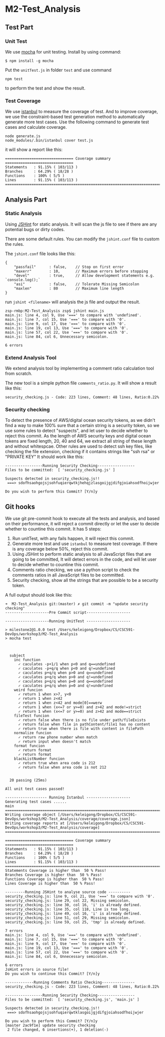 # M2-Test_Analysis

## Test Part
### Unit Test

We use [mocha](https://mochajs.org/) for unit testing. Install by using command:

	$ npm install -g mocha

Put the `unitTest.js` in folder `test` and use command

	npm test
to perform the test and show the result.


### Test Coverage

We use [istanbul](https://gotwarlost.github.io/istanbul/) to measure the coverage of test. And to improve coverage, we use the constraint-based test generation method to automatically generate more test cases. Use the following command to generate test cases and calculate coverage.

	node generate.js
	node_modules/.bin/istanbul cover test.js

it will show a report like this:

	=============================== Coverage summary ===============================
	Statements   : 91.15% ( 103/113 )
	Branches     : 64.29% ( 18/28 )
	Functions    : 100% ( 5/5 )
	Lines        : 91.15% ( 103/113 )
	================================================================================

## Analysis Part
### Static Analysis

Using [JSHint](<http://jshint.com>) for static analysis. It will scan the js file to see if there are any potential bugs or dirty codes.

There are some default rules. You can modify the `jshint.conf` file to custom the rules.

The `jshint.conf` file looks like this:

```
{
	"passfail"      : false,	// Stop on first error
	"maxerr"        : 10,		// Maximum errors before stopping
	"devel"         : true,		// Allow development statements e.g. `console.log();`
	"asi"           : false,    // Tolerate Missing Semicolon
	"maxlen"        : 80		// Maximum line length
}
```

run `jshint <filename>` will analysis the js file and output the result.

```
zsp-rmbp:M2-Test_Analysis zsp$ jshint main.js
main.js: line 4, col 9, Use '===' to compare with 'undefined'.
main.js: line 7, col 15, Use '===' to compare with '0'.
main.js: line 9, col 17, Use '===' to compare with '0'.
main.js: line 19, col 13, Use '===' to compare with '0'.
main.js: line 57, col 22, Use '===' to compare with '0'.
main.js: line 84, col 6, Unnecessary semicolon.

6 errors
```

### Extend Analysis Tool

We extend analysis tool by implementing a comment ratio calculation tool from scratch.

The new tool is a simple python file `comments_ratio.py`. It will show a result like this:

	security_checking.js - Code: 223 lines, Comment: 48 lines, Ratio:0.22%

### Security checking
To detect the presence of AWS/digital ocean security tokens, as we didn't find a way to make 100% sure that a certain string is a security token, so we use some rules to detect "suspects", and let user to decide whether to reject this commit. As the length of AWS security keys and digital ocean tokens are fixed length, 20, 40 and 64, we extract all string of these length and without whitespcae. Other rules are used to detect ssh key files, like checking the file extension, checking if it contains strings like "ssh rsa" or "PRIVATE KEY" It should work like this:

```
-----------------Running Security Checking-----------------
Files to be committed:  [ 'security_checking.js' ]

Suspects detected in security_checking.js!!
 ===> sdofhsaohgojsjsohfuqierqwtkjhehqjzlasgoijgjdifgjoiahsodfhoijwjer

Do you wish to perform this Commit? [Y/n]y
```

## Git hooks
We use git pre-commit hook to execute all the tests and analysis, and based on their performance, it will reject a commit directly or let the user to decide whether to countine this commit. It has 5 steps:

1. Run unitTest, with any fails happen, it will reject this commit.
2. Generate more test and use `istanbul` to measure test coverage. If there is any coverage below 50%, reject this commit.
3. Using JSHint to perform static analysis to all JavaScript files that are going to be committed, It will detect errors in the code, and will let user to decide whether to countine this commit.
4. Comments ratio checking, we use a python script to check the comments ratios in all JavaScript files to be committed.
5. Security checking, show all the strings that are possible to be a security token.

A full output should look like this:
```
➜  M2-Test_Analysis git:(master) ✗ git commit -m "update security checking"
--------------------Pre Commit script--------------------

--------------------Running UnitTest --------------------

> milestone2@1.0.0 test /Users/keleigong/Dropbox/CS/CSC591-DevOps/workshop3/M2-Test_Analysis
> mocha test



  subject
    inc function
      ✓ caculates -p+1/1 when p<0 and q==undefined
      ✓ caculates -p+q/q when p<0 and q!=undefined
      ✓ caculates p+q/q when p>0 and q==undefined
      ✓ caculates p+q/q when p>0 and q!=undefined
      ✓ caculates p+q/q when p=0 and q==undefined
      ✓ caculates p+q/q when p=0 and q!=undefined
    weird funcion
      ✓ return 1 when x>7, y<0
      ✓ return 1 when z<42
      ✓ return 1 when z<42 and mode[0]==werw
      ✓ return 1 when (x<=7 or y>=0) and z>42 and mode!=strict
      ✓ return 1 when (x<=7 or y>=0) and z>42 and mode==strict
    fileTest funcion
      ✓ return false when there is no file under path/fileExists
      ✓ return false when file in pathContent/file1 has no content
      ✓ return true when there is file with content in filePath
    normalize funcion
      ✓ return raw phone number when match
      ✓ return input when doesn't match
    format funcion
      ✓ return format
      ✓ return format
    blackListNumber funcion
      ✓ return true when area code is 212
      ✓ return false when area code is not 212


  20 passing (25ms)

All unit test cases passed!

------------------- Running Istanbul --------------------
Generating test cases ......
main
=============================================================================
Writing coverage object [/Users/keleigong/Dropbox/CS/CSC591-DevOps/workshop3/M2-Test_Analysis/coverage/coverage.json]
Writing coverage reports at [/Users/keleigong/Dropbox/CS/CSC591-DevOps/workshop3/M2-Test_Analysis/coverage]
=============================================================================

=============================== Coverage summary ===============================
Statements   : 91.15% ( 103/113 )
Branches     : 64.29% ( 18/28 )
Functions    : 100% ( 5/5 )
Lines        : 91.15% ( 103/113 )
================================================================================
Statements Coverage is higher than  50 % Pass!
Branches Coverage is higher than  50 % Pass!
Functions Coverage is higher than  50 % Pass!
Lines Coverage is higher than  50 % Pass!

---------Running JSHint to analyse source code ----------
security_checking.js: line 9, col 21, Use '===' to compare with '0'.
security_checking.js: line 29, col 22, Missing semicolon.
security_checking.js: line 30, col 16, 'i' is already defined.
security_checking.js: line 35, col 118, Line is too long.
security_checking.js: line 49, col 16, 'i' is already defined.
security_checking.js: line 51, col 29, Missing semicolon.
security_checking.js: line 59, col 25, 'tmp' is already defined.

7 errors
main.js: line 4, col 9, Use '===' to compare with 'undefined'.
main.js: line 7, col 15, Use '===' to compare with '0'.
main.js: line 9, col 17, Use '===' to compare with '0'.
main.js: line 19, col 13, Use '===' to compare with '0'.
main.js: line 57, col 22, Use '===' to compare with '0'.
main.js: line 84, col 6, Unnecessary semicolon.

6 errors
JsHint errors in source file!
Do you wish to continue this Commit? [Y/n]y

-------------Running Comments Ratio Checking---------------
security_checking.js - Code: 223 lines, Comment: 48 lines, Ratio:0.22%

-----------------Running Security Checking-----------------
Files to be committed:  [ 'security_checking.js', 'main.js' ]

Suspects detected in security_checking.js!!
 ===> sdofhsaohgojsjsohfuqierqwtklasgoijgjdifgjoiahsodfhoijwjer

Do you wish to perform this Commit? [Y/n]y
[master 2ac9f1e] update security checking
 2 file changed, 6 insertions(+), 1 deletion(-)
```
